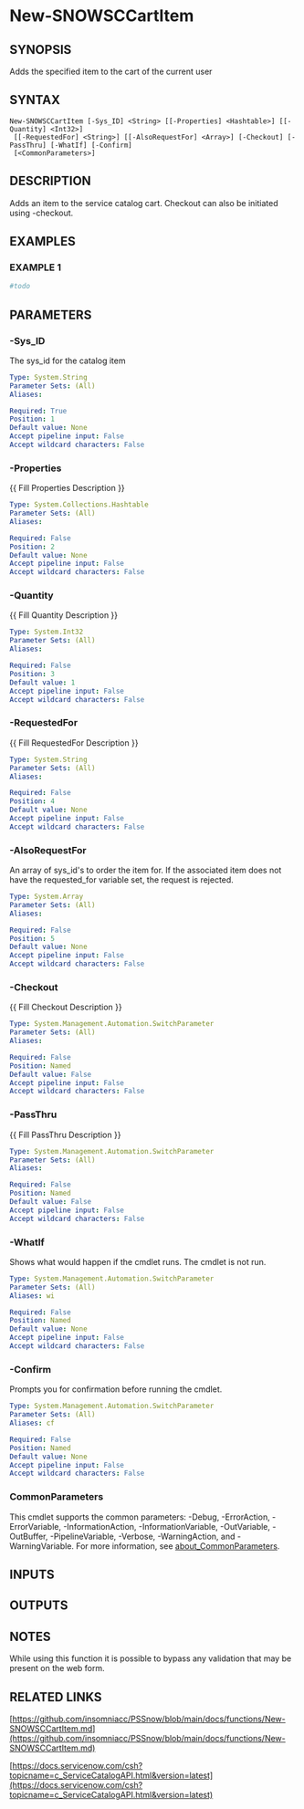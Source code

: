 ﻿---
external help file: PSSnow-help.xml
Module Name: PSSnow
online version: docs/functions/New-SNOWSCCartItem.md
schema: 2.0.0
---

# New-SNOWSCCartItem

## SYNOPSIS
Adds the specified item to the cart of the current user

## SYNTAX

```
New-SNOWSCCartItem [-Sys_ID] <String> [[-Properties] <Hashtable>] [[-Quantity] <Int32>]
 [[-RequestedFor] <String>] [[-AlsoRequestFor] <Array>] [-Checkout] [-PassThru] [-WhatIf] [-Confirm]
 [<CommonParameters>]
```

## DESCRIPTION
Adds an item to the service catalog cart.
Checkout can also be initiated using -checkout.

## EXAMPLES

### EXAMPLE 1
```powershell
#todo
```

## PARAMETERS

### -Sys_ID
The sys_id for the catalog item

```yaml
Type: System.String
Parameter Sets: (All)
Aliases:

Required: True
Position: 1
Default value: None
Accept pipeline input: False
Accept wildcard characters: False
```

### -Properties
{{ Fill Properties Description }}

```yaml
Type: System.Collections.Hashtable
Parameter Sets: (All)
Aliases:

Required: False
Position: 2
Default value: None
Accept pipeline input: False
Accept wildcard characters: False
```

### -Quantity
{{ Fill Quantity Description }}

```yaml
Type: System.Int32
Parameter Sets: (All)
Aliases:

Required: False
Position: 3
Default value: 1
Accept pipeline input: False
Accept wildcard characters: False
```

### -RequestedFor
{{ Fill RequestedFor Description }}

```yaml
Type: System.String
Parameter Sets: (All)
Aliases:

Required: False
Position: 4
Default value: None
Accept pipeline input: False
Accept wildcard characters: False
```

### -AlsoRequestFor
An array of sys_id's to order the item for.
If the associated item does not have the requested_for variable set, the request is rejected.

```yaml
Type: System.Array
Parameter Sets: (All)
Aliases:

Required: False
Position: 5
Default value: None
Accept pipeline input: False
Accept wildcard characters: False
```

### -Checkout
{{ Fill Checkout Description }}

```yaml
Type: System.Management.Automation.SwitchParameter
Parameter Sets: (All)
Aliases:

Required: False
Position: Named
Default value: False
Accept pipeline input: False
Accept wildcard characters: False
```

### -PassThru
{{ Fill PassThru Description }}

```yaml
Type: System.Management.Automation.SwitchParameter
Parameter Sets: (All)
Aliases:

Required: False
Position: Named
Default value: False
Accept pipeline input: False
Accept wildcard characters: False
```

### -WhatIf
Shows what would happen if the cmdlet runs.
The cmdlet is not run.

```yaml
Type: System.Management.Automation.SwitchParameter
Parameter Sets: (All)
Aliases: wi

Required: False
Position: Named
Default value: None
Accept pipeline input: False
Accept wildcard characters: False
```

### -Confirm
Prompts you for confirmation before running the cmdlet.

```yaml
Type: System.Management.Automation.SwitchParameter
Parameter Sets: (All)
Aliases: cf

Required: False
Position: Named
Default value: None
Accept pipeline input: False
Accept wildcard characters: False
```

### CommonParameters
This cmdlet supports the common parameters: -Debug, -ErrorAction, -ErrorVariable, -InformationAction, -InformationVariable, -OutVariable, -OutBuffer, -PipelineVariable, -Verbose, -WarningAction, and -WarningVariable. For more information, see [about_CommonParameters](http://go.microsoft.com/fwlink/?LinkID=113216).

## INPUTS

## OUTPUTS

## NOTES
While using this function it is possible to bypass any validation that may be present on the web form.

## RELATED LINKS

[https://github.com/insomniacc/PSSnow/blob/main/docs/functions/New-SNOWSCCartItem.md](https://github.com/insomniacc/PSSnow/blob/main/docs/functions/New-SNOWSCCartItem.md)

[https://docs.servicenow.com/csh?topicname=c_ServiceCatalogAPI.html&version=latest](https://docs.servicenow.com/csh?topicname=c_ServiceCatalogAPI.html&version=latest)


